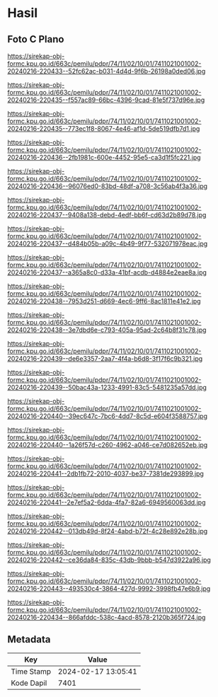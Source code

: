 # Hasil

## Foto C Plano

https://sirekap-obj-formc.kpu.go.id/663c/pemilu/pdpr/74/11/02/10/01/7411021001002-20240216-220433--52fc62ac-b031-4d4d-9f6b-26198a0ded06.jpg

https://sirekap-obj-formc.kpu.go.id/663c/pemilu/pdpr/74/11/02/10/01/7411021001002-20240216-220435--f557ac89-66bc-4396-9cad-81e5f737d96e.jpg

https://sirekap-obj-formc.kpu.go.id/663c/pemilu/pdpr/74/11/02/10/01/7411021001002-20240216-220435--773ec1f8-8067-4e46-af1d-5de519dfb7d1.jpg

https://sirekap-obj-formc.kpu.go.id/663c/pemilu/pdpr/74/11/02/10/01/7411021001002-20240216-220436--2fb1981c-600e-4452-95e5-ca3d1f5fc221.jpg

https://sirekap-obj-formc.kpu.go.id/663c/pemilu/pdpr/74/11/02/10/01/7411021001002-20240216-220436--96076ed0-83bd-48df-a708-3c56ab4f3a36.jpg

https://sirekap-obj-formc.kpu.go.id/663c/pemilu/pdpr/74/11/02/10/01/7411021001002-20240216-220437--9408a138-debd-4edf-bb6f-cd63d2b89d78.jpg

https://sirekap-obj-formc.kpu.go.id/663c/pemilu/pdpr/74/11/02/10/01/7411021001002-20240216-220437--d484b05b-a09c-4b49-9f77-532071978eac.jpg

https://sirekap-obj-formc.kpu.go.id/663c/pemilu/pdpr/74/11/02/10/01/7411021001002-20240216-220437--a365a8c0-d33a-41bf-acdb-d4884e2eae8a.jpg

https://sirekap-obj-formc.kpu.go.id/663c/pemilu/pdpr/74/11/02/10/01/7411021001002-20240216-220438--7953d251-d669-4ec6-9ff6-8ac1811e41e2.jpg

https://sirekap-obj-formc.kpu.go.id/663c/pemilu/pdpr/74/11/02/10/01/7411021001002-20240216-220438--3e7dbd6e-c793-405a-95ad-2c64b8f31c78.jpg

https://sirekap-obj-formc.kpu.go.id/663c/pemilu/pdpr/74/11/02/10/01/7411021001002-20240216-220439--de6e3357-2aa7-4f4a-b6d8-3f17f6c9b321.jpg

https://sirekap-obj-formc.kpu.go.id/663c/pemilu/pdpr/74/11/02/10/01/7411021001002-20240216-220439--50bac43a-1233-4991-83c5-5481235a57dd.jpg

https://sirekap-obj-formc.kpu.go.id/663c/pemilu/pdpr/74/11/02/10/01/7411021001002-20240216-220440--39ec647c-7bc6-4dd7-8c5d-e604f3588757.jpg

https://sirekap-obj-formc.kpu.go.id/663c/pemilu/pdpr/74/11/02/10/01/7411021001002-20240216-220440--1a26f57d-c260-4962-a046-ce7d082652eb.jpg

https://sirekap-obj-formc.kpu.go.id/663c/pemilu/pdpr/74/11/02/10/01/7411021001002-20240216-220441--2db1fb72-2010-4037-be37-7381de293899.jpg

https://sirekap-obj-formc.kpu.go.id/663c/pemilu/pdpr/74/11/02/10/01/7411021001002-20240216-220441--2e7ef5a2-6dda-4fa7-82a6-6949560063dd.jpg

https://sirekap-obj-formc.kpu.go.id/663c/pemilu/pdpr/74/11/02/10/01/7411021001002-20240216-220442--013db49d-8f24-4abd-b72f-4c28e892e28b.jpg

https://sirekap-obj-formc.kpu.go.id/663c/pemilu/pdpr/74/11/02/10/01/7411021001002-20240216-220442--ce36da84-835c-43db-9bbb-b547d3922a96.jpg

https://sirekap-obj-formc.kpu.go.id/663c/pemilu/pdpr/74/11/02/10/01/7411021001002-20240216-220443--493530c4-3864-427d-9992-3998fb47e6b9.jpg

https://sirekap-obj-formc.kpu.go.id/663c/pemilu/pdpr/74/11/02/10/01/7411021001002-20240216-220434--866afddc-538c-4acd-8578-2120b365f724.jpg


## Metadata

| Key        | Value               |
| ---------- | ------------------- |
| Time Stamp | 2024-02-17 13:05:41 |
| Kode Dapil | 7401                |



